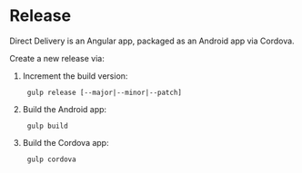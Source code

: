 # Release

Direct Delivery is an Angular app, packaged as an Android app via Cordova.

Create a new release via:

1. Increment the build version:

        gulp release [--major|--minor|--patch]

2. Build the Android app:

        gulp build

3. Build the Cordova app:

        gulp cordova
